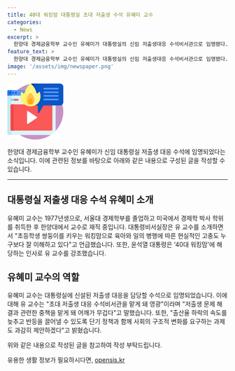 ```yaml
---
title: 40대 워킹맘 대통령실 초대 저출생 수석 유혜미 교수
categories:
  - News
excerpt: >
  한양대 경제금융학부 교수인 유혜미가 대통령실의 신임 저출생대응 수석비서관으로 임명됐다. 저출생 문제에 대한 전문성과 경험을 갖춘 유 수석은 40대 워킹맘으로서의 시각을 가지고 있어, 대통령이 강조하는 유형에 부합한다. 이에 유 수석은 출산율 하락의 속도를 늦추고 반등을 끌어낼 수 있도록 단기 정책과 사회 구조적 변화를 제안할 것이라고 밝혔다. #저출생 #대통령실 #유혜미 #한양대 #수석비서관
feature_text: >
  한양대 경제금융학부 교수인 유혜미가 대통령실의 신임 저출생대응 수석비서관으로 임명됐다. 저출생 문제에 대한 전문성과 경험을 갖춘 유 수석은 40대 워킹맘으로서의 시각을 가지고 있어, 대통령이 강조하는 유형에 부합한다. 이에 유 수석은 출산율 하락의 속도를 늦추고 반등을 끌어낼 수 있도록 단기 정책과 사회 구조적 변화를 제안할 것이라고 밝혔다. #저출생 #대통령실 #유혜미 #한양대 #수석비서관
image: '/assets/img/newspaper.png'
---
```


<p><img src="/assets/img/news.png" alt="rentncar 속보" /></p>

<p>한양대 경제금융학부 교수인 유혜미가 신임 대통령실 저출생 대응 수석에 임명되었다는 소식입니다. 이에 관련된 정보를 바탕으로 아래와 같은 내용으로 구성된 글을 작성할 수 있습니다.</p>

<hr />

<h2 data-ke-size="size26">대통령실 저출생 대응 수석 유혜미 소개</h2>

<p>유혜미 교수는 1977년생으로, 서울대 경제학부를 졸업하고 미국에서 경제학 박사 학위를 취득한 후 한양대에서 교수로 재직 중입니다. 대통령비서실장은 유 교수를 소개하면서 "초등학생 쌍둥이를 키우는 워킹맘으로 육아와 일의 병행에 따른 현실적인 고충도 누구보다 잘 이해하고 있다"고 언급했습니다. 또한, 윤석열 대통령은 '40대 워킹맘'에 해당하는 인사로 유 교수를 강조했습니다.</p>

<h2 data-ke-size="size26">유혜미 교수의 역할</h2>

<p>유혜미 교수는 대통령실에 신설된 저출생 대응을 담당할 수석으로 임명되었습니다. 이에 대해 유 교수는 "초대 저출생 대응 수석비서관을 맡게 돼 영광"이라며 "저출생 문제 해결과 관련한 중책을 맡게 돼 어깨가 무겁다"고 말했습니다. 또한, "출산율 하락의 속도를 늦추고 반등을 끌어낼 수 있도록 단기 정책과 함께 사회의 구조적 변화를 요구하는 과제도 과감히 제안하겠다"고 밝혔습니다.</p>

<p>위와 같은 내용으로 작성된 글을 참고하여 작성 부탁드립니다.</p>
유용한 생활 정보가 필요하시다면, <a href="https://opensis.kr" rel="dofollow">opensis.kr</a>


